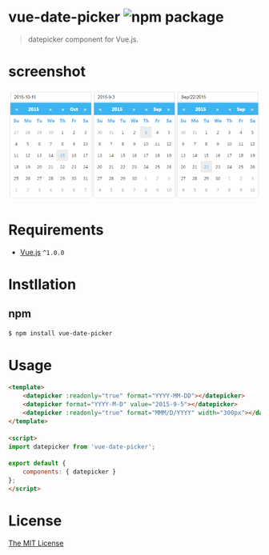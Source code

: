 # vue-date-picker ![npm package](https://img.shields.io/npm/v/vue-date-picker.svg)

> datepicker component for Vue.js.

# screenshot

![screenshot](screenshot.png)

# Requirements

- [Vue.js](https://github.com/yyx990803/vue) `^1.0.0`

# Instllation

## npm 
``` bash
$ npm install vue-date-picker
```

# Usage
``` html
<template>
    <datepicker :readonly="true" format="YYYY-MM-DD"></datepicker>
    <datepicker format="YYYY-M-D" value="2015-9-5"></datepicker>
    <datepicker :readonly="true" format="MMM/D/YYYY" width="300px"></datepicker>
</template>

<script>
import datepicker from 'vue-date-picker';

export default {
    components: { datepicker }
};
</script>
```

# License

[The MIT License](http://opensource.org/licenses/MIT)